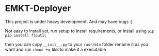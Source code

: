 EMKT-Deployer
=============

This project is under heavy development. And may have bugs :)

Not easy to install yet, run setup to install requirements, or install using `pip`
`pip install ftputil`

then you can copy `__init__.py` to your `/usr/bin` folder rename it as you want and run `chmod +w NNN` to make it a executable
